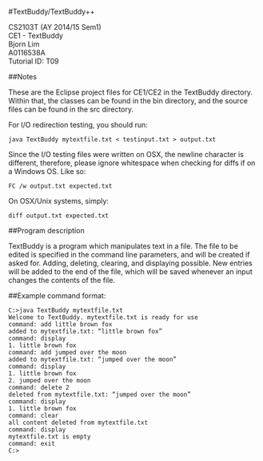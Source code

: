 #TextBuddy/TextBuddy++

CS2103T (AY 2014/15 Sem1)  
CE1 - TextBuddy  
Bjorn Lim  
A0116538A  
Tutorial ID: T09  

##Notes

These are the Eclipse project files for CE1/CE2 in the TextBuddy directory. Within that, the classes can be found in the bin directory, and the source files can be found in the src directory.

For I/O redirection testing, you should run:

```
java TextBuddy mytextfile.txt < testinput.txt > output.txt
```

Since the I/O testing files were written on OSX, the newline character is different, therefore, please ignore whitespace when checking for diffs if on a Windows OS. Like so:

```
FC /w output.txt expected.txt
```

On OSX/Unix systems, simply:

```
diff output.txt expected.txt
```

##Program description

TextBuddy is a program which manipulates text in a file. The file to be edited is specified in the command line parameters, and will be created if asked for. Adding, deleting, clearing, and displaying possible. New entries will be added to the end of the file, which will be saved whenever an input changes the contents of the file.

##Example command format:

```
C:>java TextBuddy mytextfile.txt
Welcome to TextBuddy. mytextfile.txt is ready for use
command: add little brown fox
added to mytextfile.txt: “little brown fox”
command: display
1. little brown fox
command: add jumped over the moon
added to mytextfile.txt: “jumped over the moon”
command: display
1. little brown fox
2. jumped over the moon
command: delete 2
deleted from mytextfile.txt: “jumped over the moon”
command: display
1. little brown fox
command: clear
all content deleted from mytextfile.txt
command: display
mytextfile.txt is empty
command: exit
C:>
```
